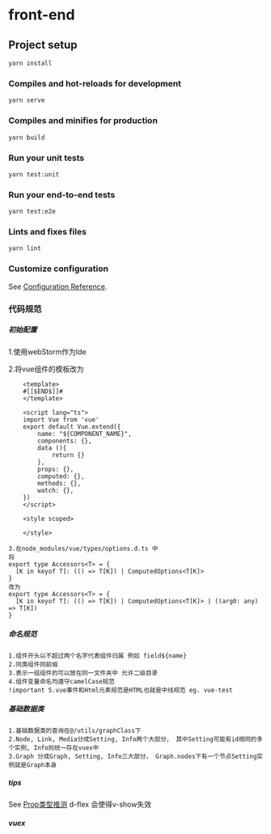 # front-end

## Project setup
```
yarn install
```

### Compiles and hot-reloads for development
```
yarn serve
```

### Compiles and minifies for production
```
yarn build
```

### Run your unit tests
```
yarn test:unit
```

### Run your end-to-end tests
```
yarn test:e2e
```

### Lints and fixes files
```
yarn lint
```

### Customize configuration
See [Configuration Reference](https://cli.vuejs.org/config/).


### 代码规范

##### 初始配置
1.使用webStorm作为Ide

2.将vue组件的模板改为
```
    <template>
    #[[$END$]]#
    </template>
    
    <script lang="ts">
    import Vue from 'vue'
    export default Vue.extend({
        name: "${COMPONENT_NAME}",
        components: {},
        data (){
            return {}
        },
        props: {},
        computed: {},
        methods: {},
        watch: {},
    })
    </script>
    
    <style scoped>
    
    </style>
```
    3.在node_modules/vue/types/options.d.ts 中 
    将
    export type Accessors<T> = {
      [K in keyof T]: (() => T[K]) | ComputedOptions<T[K]>
    }
    改为
    export type Accessors<T> = {
      [K in keyof T]: (() => T[K]) | ComputedOptions<T[K]> | ((arg0: any) => T[K])
    }

##### 命名规范
    1.组件开头以不超过两个名字代表组件归属 例如 field${name}
    2.同类组件同前缀
    3.表示一组组件的可以放在同一文件夹中 允许二级目录
    4.组件变量命名均遵守camelCase规范
    !important 5.vue事件和Html元素规范是HTML也就是中线规范 eg. vue-test
    
##### 基础数据类
    1.基础数据类的查询在@/utils/graphClass下
    2.Node, Link, Media分成Setting, Info两个大部分， 其中Setting可能有id相同的多个实例, Info则统一存在vuex中
    3.Graph 分成Graph, Setting, Info三大部分， Graph.nodes下有一个节点Setting实例就是Graph本身
    
##### tips
See [Prop类型推测](https://stackoverflow.com/questions/54391162/typescript-wont-recognize-prop-values-on-vue-component)
d-flex 会使得v-show失效
    
##### vuex
